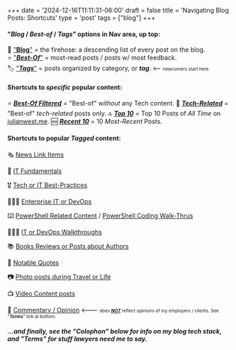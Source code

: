 +++
date = '2024-12-16T11:11:31-06:00'
draft = false
title = 'Navigating Blog Posts: Shortcuts'
type = 'post'
tags = ["blog"]
+++
#### "*Blog* / *Best-of* / *Tags*" options in Nav area, up top:  

📖 ["**Blog**"](https://julianwest.me/Blog/posts/) = the firehose: a descending list of every post on the blog.<br />
⭐️ ["***Best-Of***"](https://julianwest.me/Blog/best-of/) = most-read posts / posts w/ most feedback.<br />
🏷️  ["***Tags***"](https://julianwest.me/Blog/tags/) = posts organized by category, or ***tag***.  <-- <span style="font-size: 10px;">newcomers start here.</span>

#### Shortcuts to *specific* popular content:

⭐️ [***Best-Of Filtered***](https://julianwest.me/Blog/best-of-no-tech/) = "Best-of" *without* any Tech content.
🌟 [***Tech-Related***](https://julianwest.me/Blog/best-of-tech/) = "Best-of" *tech-related* posts only.
🔝 [***Top 10***](https://julianwest.me/Blog/top-10/) = Top 10 Posts of *All Time* on [julianwest.me](https://julianwest.me).
🆕 [***Recent 10***](https://julianwest.me/Blog/recent-10/) = 10 *Most-Recent* Posts.

#### Shortcuts to popular *Tagged* content:

🗞️ [News Link Items](https://julianwest.me/Blog/tags/news-link/)

🔰 [IT Fundamentals](https://julianwest.me/Blog/tags/beginner-fundamentals/)

🎖️ [Tech or IT Best-Practices](https://julianwest.me/Blog/tags/best-practice/)

🧑🏻‍💻 [Enterprise IT or DevOps](https://julianwest.me/Blog/it-devops/)

⌨️  [PowerShell Related Content](https://julianwest.me/Blog/tags/powershell/) / [PowerShell Coding Walk-Thrus](https://julianwest.me/Blog/ps-walkthrus/)

👨🏻‍💻 [IT or DevOps Walkthroughs](https://julianwest.me/Blog/tags/walk-thru/)

📚 [Books Reviews or Posts about Authors](https://julianwest.me/Blog/tags/books/)

📜 [Notable Quotes](https://julianwest.me/Blog/tags/quote/)

📷 [Photo posts during Travel or Life](https://julianwest.me/Blog/tags/photo/)

📺 [Video Content posts](https://julianwest.me/Blog/tags/video-content/)

📰 [Commentary / Opinion](https://julianwest.me/Blog/tags/opinion/) <--- <span style="font-size: 10px;">does <i><b><u>NOT</i></b></u> reflect opinions of my employers / clients. See "***Terms***" link at bottom.</span>

##### ...and finally, see the "***Colophon***" below for info on my blog tech stack, and "***Terms***" for stuff lawyers need me to say.